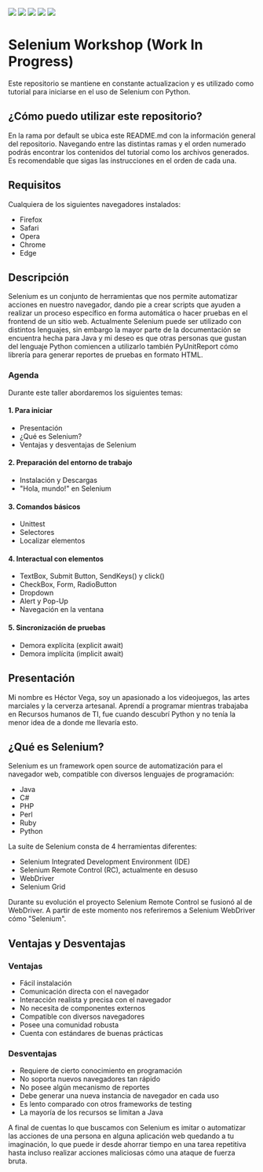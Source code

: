 ![](https://img.shields.io/badge/Python-v3.9.0-yellow) ![](https://img.shields.io/badge/Selenium-WebDriver-brightgreen) ![](https://img.shields.io/badge/PyUnitReport-Unit%20Testing-brightgreen) ![](https://img.shields.io/badge/ipdb-Debugger-brightgreen) ![](https://img.shields.io/badge/Faker-Mock%20Data-brightgreen)

# Selenium Workshop (Work In Progress)
Este repositorio se mantiene en constante actualizacion y es utilizado como tutorial para iniciarse en el uso de Selenium con Python.

## ¿Cómo puedo utilizar este repositorio?
En la rama por default se ubica este README.md con la información general del repositorio. Navegando entre las distintas ramas y el orden numerado podrás encontrar los contenidos del tutorial como los archivos generados. Es recomendable que sigas las instrucciones en el orden de cada una.

## Requisitos
Cualquiera de los siguientes navegadores instalados:
- Firefox
- Safari
- Opera
- Chrome
- Edge

## Descripción
Selenium es un conjunto de herramientas que nos permite automatizar acciones en nuestro navegador, dando pie a crear scripts que ayuden a realizar un proceso específico en forma automática o hacer pruebas en el frontend de un sitio web. Actualmente Selenium puede ser utilizado con distintos lenguajes, sin embargo la mayor parte de la documentación se encuentra hecha para Java y mi deseo es que otras personas que gustan del lenguaje Python comiencen a utilizarlo también PyUnitReport cómo librería para generar reportes de pruebas en formato HTML.

### Agenda
Durante este taller abordaremos los siguientes temas:
#### 1. Para iniciar
- Presentación
- ¿Qué es Selenium?
- Ventajas y desventajas de Selenium

#### 2. Preparación del entorno de trabajo
- Instalación y Descargas
- "Hola, mundo!" en Selenium

#### 3. Comandos básicos
- Unittest
- Selectores
- Localizar elementos

#### 4. Interactual con elementos
- TextBox, Submit Button, SendKeys() y click()
- CheckBox, Form, RadioButton
- Dropdown
- Alert y Pop-Up
- Navegación en la ventana

#### 5. Sincronización de pruebas
- Demora explícita (explicit await)
- Demora implícita (implicit await)

## Presentación
Mi nombre es Héctor Vega, soy un apasionado a los videojuegos, las artes marciales y la cerverza artesanal. Aprendí a programar mientras trabajaba en Recursos humanos de TI, fue cuando descubrí Python y no tenía la menor idea de a donde me llevaría esto.

## ¿Qué es Selenium?
Selenium es un framework open source de automatización para el navegador web, compatible con diversos lenguajes de programación:
- Java
- C# 
- PHP
- Perl
- Ruby
- Python

La suite de Selenium consta de 4 herramientas diferentes:
- Selenium Integrated Development Environment (IDE)
- Selenium Remote Control (RC), actualmente en desuso
- WebDriver
- Selenium Grid

Durante su evolución el proyecto Selenium Remote Control se fusionó al de WebDriver.
A partir de este momento nos referiremos a Selenium WebDriver cómo "Selenium".

## Ventajas y Desventajas
### Ventajas
- Fácil instalación
- Comunicación directa con el navegador
- Interacción realista y precisa con el navegador
- No necesita de componentes externos
- Compatible con diversos navegadores
- Posee una comunidad robusta
- Cuenta con estándares de buenas prácticas

### Desventajas
- Requiere de cierto conocimiento en programación
- No soporta nuevos navegadores tan rápido
- No posee algún mecanismo de reportes
- Debe generar una nueva instancia de navegador en cada uso
- Es lento comparado con otros frameworks de testing
- La mayoría de los recursos se limitan a Java

A final de cuentas lo que buscamos con Selenium es imitar o automatizar las acciones de una persona en alguna aplicación web quedando a tu imaginación, lo que puede ir desde ahorrar tiempo en una tarea repetitiva hasta incluso realizar acciones maliciosas cómo una ataque de fuerza bruta.
